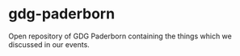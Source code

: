# gdg-paderborn
Open repository of GDG Paderborn containing the things which we discussed in our events. 
